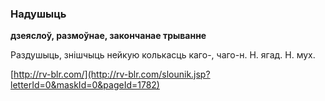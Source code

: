 ### Надушыць
**дзеяслоў, размоўнае, закончанае трыванне**

Раздушыць, знішчыць нейкую колькасць каго-, чаго-н. Н. ягад. Н. мух.

<a rel="author">[http://rv-blr.com/](http://rv-blr.com/slounik.jsp?letterId=0&maskId=0&pageId=1782)</a>
